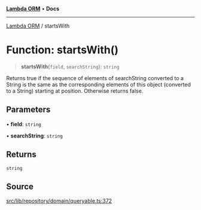 [**Lambda ORM**](../README.md) • **Docs**

***

[Lambda ORM](../README.md) / startsWith

# Function: startsWith()

> **startsWith**(`field`, `searchString`): `string`

Returns true if the sequence of elements of searchString converted to a String is the
same as the corresponding elements of this object (converted to a String) starting at
position. Otherwise returns false.

## Parameters

• **field**: `string`

• **searchString**: `string`

## Returns

`string`

## Source

[src/lib/repository/domain/queryable.ts:372](https://github.com/lambda-orm/lambdaorm-base/blob/4cf2de441f2b52a79b8dbd828c5ce7422ffa163a/src/lib/repository/domain/queryable.ts#L372)
